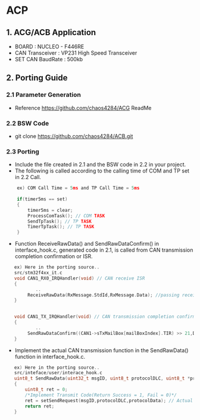 # ACP
## 1. ACG/ACB Application
- BOARD : NUCLEO - F446RE
- CAN Transceiver : VP231 High Speed Transceiver
- SET CAN BaudRate : 500kb

## 2. Porting Guide
### 2.1 Parameter Generation
- Reference https://github.com/chaos4284/ACG ReadMe

### 2.2 BSW Code
- git clone https://github.com/chaos4284/ACB.git

### 2.3 Porting 
- Include the file created in 2.1 and the BSW code in 2.2 in your project.
- The following is called according to the calling time of COM and TP set in 2.2 Call.
```C    
    ex) COM Call Time = 5ms and TP Call Time = 5ms 
    
    if(timer5ms == set)
    {
        timer5ms = clear;
        ProcessComTask(); // COM TASK
        SendTpTask(); // TP TASK
        TimerTpTask(); // TP TASK
    }
```

-  Function ReceiveRawData() and SendRawDataConfirm() in interface_hook.c, generated code in 2.1, is called from CAN transmission completion confirmation or ISR.
```C
   ex) Here in the porting source..
   src/stm32f4xx_it.c
   void CAN1_RX0_IRQHandler(void) // CAN receive ISR
   {
           ..
        ReceiveRawData(RxMessage.StdId,RxMessage.Data); //passing received CAN ID and CAN DATA
   }

   
   void CAN1_TX_IRQHandler(void) // CAN transmission completion confirmation ISR
   {
           ..
        SendRawDataConfirm((CAN1->sTxMailBox[mailBoxIndex].TIR) >> 21,Data); //passing transmitted CAN ID and CAN DATA
   }
```  

- Implement the actual CAN transmission function in the SendRawData() function in interface_hook.c.
```C
   ex) Here in the porting source..
   src/inteface/user/interace_hook.c
   uint8_t SendRawData(uint32_t msgID, uint8_t protocolDLC, uint8_t *protocolData)
   {
       uint8_t ret = 0;
       /*Implement Transmit Code(Return Success = 1, Fail = 0)*/
       ret = setSendRequest(msgID,protocolDLC,protocolData); // Actual CAN transmission function
       return ret;
   }
```     
